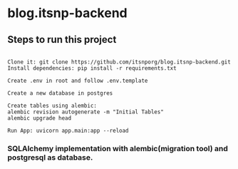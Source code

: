 # blog.itsnp-backend

## Steps to run this project

``` 

Clone it: git clone https://github.com/itsnporg/blog.itsnp-backend.git 
Install dependencies: pip install -r requirements.txt 

Create .env in root and follow .env.template

Create a new database in postgres

Create tables using alembic:
alembic revision autogenerate -m "Initial Tables"
alembic upgrade head

Run App: uvicorn app.main:app --reload

```

### SQLAlchemy implementation with alembic(migration tool) and postgresql as database.
